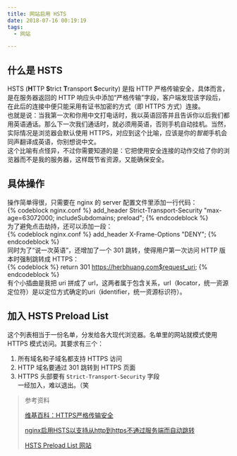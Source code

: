 ```yaml
---
title: 网站启用 HSTS
date: 2018-07-16 00:19:19
tags:
  - 网站

---  
```

## 什么是 HSTS  
HSTS (**H**TTP **S**trict **T**ransport **S**ecurity) 是指 HTTP 严格传输安全，具体而言，是在服务器返回的 HTTP 响应头中添加“严格传输”字段，客户端发现该字段后，在此后的连接中便只能采用有证书加密的方式（即 HTTPS 方式）连接。  
也就是说：当我第一次和你用中文打电话时，我以英语回答并且告诉你以后我们都用英语通话。那么下一次我们通话时，就必须用英语，否则手机自动挂机。当然，实际情况是浏览器会默认使用 HTTPS，对应到这个比喻，应该是你的*智能*手机会同声翻译成英语，你别想说中文。  
这个比喻有点怪异，不过你需要知道的是：它把使用安全连接的动作交给了你的浏览器而不是我的服务器，这样既节省资源，又能确保安全。  
## 具体操作  
操作简单得很，只需要在 nginx 的 server 配置文件里添加一行代码：  
{% codeblock nginx.conf %}
add_header Strict-Transport-Security "max-age=63072000; includeSubdomains; preload";
{% endcodeblock %}  
为了避免点击劫持，还可以添加一段：  
{% codeblock nginx.conf %}
add_header X-Frame-Options "DENY";
{% endcodeblock %}  
同时为了“说一次英语”，还增加了一个 301 跳转，使得用户第一次访问 HTTP 版本时强制跳转成 HTTPS：  
{% codeblock %}
return 301 https://herbhuang.com$request_uri;
{% endcodeblock %}  
有个小插曲是我把 uri 拼成了 url，这两者属于包含关系，url（**l**ocator，统一资源定位符）是以定位方式确定的uri（**i**dentifier，统一资源标识符）。  
## 加入 HSTS Preload List  
这个列表相当于一份名单，分发给各大现代浏览器。名单里的网站就模式使用 HTTPS 模式访问。其要求有三个：  
1. 所有域名和子域名都支持 HTTPS 访问
2. HTTP 域名要通过 301 跳转到 HTTPS 页面
3. HTTPS 头部要有 ```Strict-Transport-Security``` 字段  
一经加入，难以退出。（笑  
>参考资料
>
>[维基百科：HTTPS严格传输安全](https://zh.wikipedia.org/wiki/HTTP%E4%B8%A5%E6%A0%BC%E4%BC%A0%E8%BE%93%E5%AE%89%E5%85%A8)
>
>[nginx启用HSTS以支持从http到https不通过服务端而自动跳转](https://blog.csdn.net/socho/article/details/72456008)
>
>[HSTS Preload List 网站](https://hstspreload.org/)